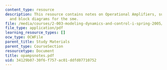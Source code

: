 ```yaml
---
content_type: resource
description: This resource contains notes on Operational Amplifiers, supporting equations
  and block diagrams for the sme.
file: /media/courses/2-003-modeling-dynamics-and-control-i-spring-2005/34129b0730f6f757ac01ddfd07710752_opampsnotes.pdf
file_type: application/pdf
learning_resource_types: []
ocw_type: OCWFile
parent_title: Study Materials
parent_type: CourseSection
resourcetype: Document
title: opampsnotes.pdf
uid: 34129b07-30f6-f757-ac01-ddfd07710752
---
```

